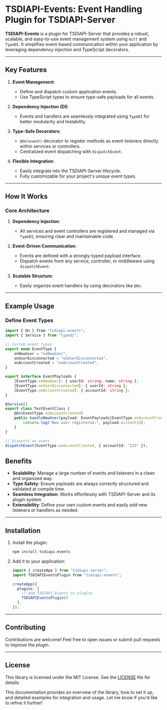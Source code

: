 # TSDIAPI-Events: Event Handling Plugin for TSDIAPI-Server

**TSDIAPI-Events** is a plugin for TSDIAPI-Server that provides a robust, scalable, and easy-to-use event management system using `mitt` and `TypeDI`. It simplifies event-based communication within your application by leveraging dependency injection and TypeScript decorators.

---

## Key Features

1. **Event Management**:

   - Define and dispatch custom application events.
   - Use TypeScript types to ensure type-safe payloads for all events.

2. **Dependency Injection (DI)**:

   - Events and handlers are seamlessly integrated using `TypeDI` for better modularity and testability.

3. **Type-Safe Decorators**:

   - `@On(event)` decorator to register methods as event listeners directly within services or controllers.
   - Centralized event dispatching with `dispatchEvent`.

4. **Flexible Integration**:
   - Easily integrate into the TSDIAPI-Server lifecycle.
   - Fully customizable for your project's unique event types.

---

## How It Works

### Core Architecture

1. **Dependency Injection**:

   - All services and event controllers are registered and managed via `TypeDI`, ensuring clear and maintainable code.

2. **Event-Driven Communication**:

   - Events are defined with a strongly-typed payload interface.
   - Dispatch events from any service, controller, or middleware using `dispatchEvent`.

3. **Scalable Structure**:
   - Easily organize event handlers by using decorators like `@On`.

---

## Example Usage

### Define Event Types

```typescript
import { On } from "tsdiapi-events";
import { Service } from "typedi";

// Custom event types
export enum EventType {
    onNewUser = "onNewUser",
    onUserDisconnected = "onUserDisconnected",
    onAccountCreated = "onAccountCreated",
}

export interface EventPayloads {
    [EventType.onNewUser]: { userId: string; name: string };
    [EventType.onUserDisconnected]: { userId: string };
    [EventType.onAccountCreated]: { accountId: string };
}

@Service()
export class TestEventClass {
    @On(EventType.onAccountCreated)
    public handleNewUser(payload: EventPayloads[EventType.onAccountCreated]) {
        console.log("New user registered:", payload.accountId);
    }
}

// Dispatch an event
dispatchEvent(EventType.onAccountCreated, { accountId: "123" });

```


## Benefits

- **Scalability**: Manage a large number of events and listeners in a clean and organized way.
- **Type Safety**: Ensure payloads are always correctly structured and validated at compile time.
- **Seamless Integration**: Works effortlessly with TSDIAPI-Server and its plugin system.
- **Extensibility**: Define your own custom events and easily add new listeners or handlers as needed.

---

## Installation

1. Install the plugin:

   ```bash
   npm install tsdiapi-events
   ```

2. Add it to your application:

   ```typescript
   import { createApp } from "tsdiapi-server";
   import TSDIAPIEventsPlugin from "tsdiapi-events";

   createApp({
     plugins: [
       // Add TSDIAPI-Events to plugins
       TSDIAPIEventsPlugin()
     ],
   });
   ```

---

## Contributing

Contributions are welcome! Feel free to open issues or submit pull requests to improve the plugin.

---

## License

This library is licensed under the MIT License. See the [LICENSE](LICENSE) file for details.

This documentation provides an overview of the library, how to set it up, and detailed examples for integration and usage. Let me know if you'd like to refine it further!
